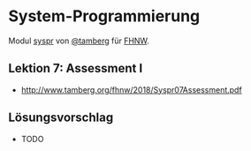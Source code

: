 # System-Programmierung
Modul [syspr]( https://www.fhnw.ch/de/studium/module/6008081) von [@tamberg](https://twitter.com/tamberg) für [FHNW](https://www.fhnw.ch/).

## Lektion 7: Assessment I
- http://www.tamberg.org/fhnw/2018/Syspr07Assessment.pdf

## Lösungsvorschlag
- TODO
